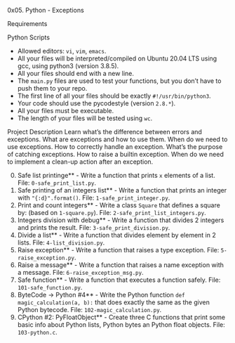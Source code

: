 0x05. Python - Exceptions

Requirements

Python Scripts
*   Allowed editors: `vi`, `vim`, `emacs`.
*   All your files will be interpreted/compiled on Ubuntu 20.04 LTS using gcc, using python3 (version 3.8.5).
*   All your files should end with a new line.
*   The `main.py` files are used to test your functions, but you don’t have to push them to your repo.
*   The first line of all your files should be exactly `#!/usr/bin/python3`.
*   Your code should use the pycodestyle (version `2.8.*`).
*   All your files must be executable.
*   The length of your files will be tested using `wc`.


Project Description
Learn what’s the difference between errors and exceptions.
What are exceptions and how to use them.
When do we need to use exceptions.
How to correctly handle an exception.
What’s the purpose of catching exceptions.
How to raise a builtin exception.
When do we need to implement a clean-up action after an exception.

0. Safe list printinge** - Write a function that prints `x` elements of a list.
 File: `0-safe_print_list.py`.
1. Safe printing of an integers list** - Write a function that prints an integer with `"{:d}".format()`.
 File: `1-safe_print_integer.py`.
2. Print and count integers** - Write a class `Square` that defines a square by: (based on `1-square.py`).
 File: `2-safe_print_list_integers.py`.
3. Integers division with debug** - Write a function that divides 2 integers and prints the result.
 File: `3-safe_print_division.py`.
4. Divide a list** - Write a function that divides element by element in 2 lists.
 File: `4-list_division.py`.
5. Raise exception** - Write a function that raises a type exception.
 File: `5-raise_exception.py`.
6. Raise a message** - Write a function that raises a name exception with a message.
 File: `6-raise_exception_msg.py`.
8. Safe function** - Write a function that executes a function safely.
 File: `101-safe_function.py`.
9. ByteCode -> Python #4** - Write the Python function `def magic_calculation(a, b):` that does exactly the same as the given Python bytecode. 
 File: `102-magic_calculation.py`.
10. CPython #2: PyFloatObject** - Create three C functions that print some basic info about Python lists, Python bytes an Python float objects.
 File: ` 103-python.c`.

